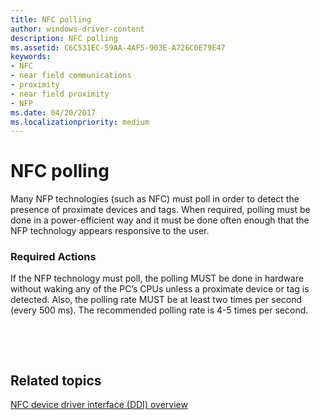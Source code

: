 ```yaml
---
title: NFC polling
author: windows-driver-content
description: NFC polling
ms.assetid: C6C531EC-59AA-4AF5-903E-A726C0E79E47
keywords:
- NFC
- near field communications
- proximity
- near field proximity
- NFP
ms.date: 04/20/2017
ms.localizationpriority: medium
---
```


# NFC polling


Many NFP technologies (such as NFC) must poll in order to detect the presence of proximate devices and tags. When required, polling must be done in a power-efficient way and it must be done often enough that the NFP technology appears responsive to the user.

### Required Actions

If the NFP technology must poll, the polling MUST be done in hardware without waking any of the PC’s CPUs unless a proximate device or tag is detected. Also, the polling rate MUST be at least two times per second (every 500 ms). The recommended polling rate is 4-5 times per second.

 

 
## Related topics
[NFC device driver interface (DDI) overview](https://msdn.microsoft.com/library/windows/hardware/mt715815)  
 

